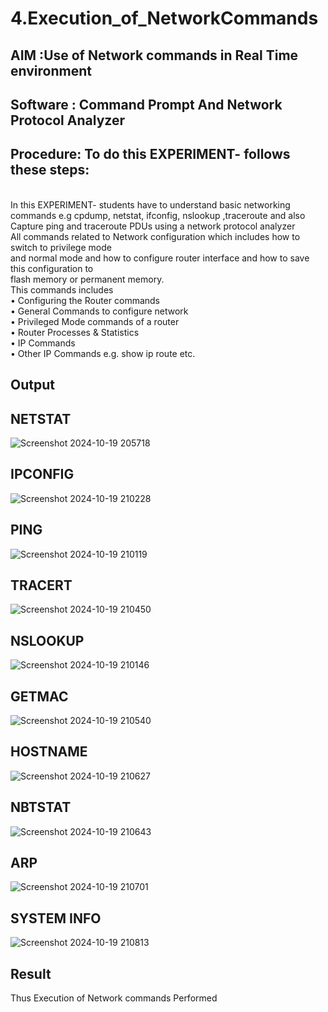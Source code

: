 # 4.Execution_of_NetworkCommands
## AIM :Use of Network commands in Real Time environment
## Software : Command Prompt And Network Protocol Analyzer
## Procedure: To do this EXPERIMENT- follows these steps:
<BR>
In this EXPERIMENT- students have to understand basic networking commands e.g cpdump, netstat, ifconfig, nslookup ,traceroute and also Capture ping and traceroute PDUs using a network protocol analyzer 
<BR>
All commands related to Network configuration which includes how to switch to privilege mode
<BR>
and normal mode and how to configure router interface and how to save this configuration to
<BR>
flash memory or permanent memory.
<BR>
This commands includes
<BR>
• Configuring the Router commands
<BR>
• General Commands to configure network
<BR>
• Privileged Mode commands of a router 
<BR>
• Router Processes & Statistics
<BR>
• IP Commands
<BR>
• Other IP Commands e.g. show ip route etc.
<BR>

## Output
## NETSTAT
![Screenshot 2024-10-19 205718](https://github.com/user-attachments/assets/319707aa-6826-4624-b064-16fe84a5606a)

## IPCONFIG
![Screenshot 2024-10-19 210228](https://github.com/user-attachments/assets/2699d53c-d133-4a80-b6d6-f9ee9931ed3d)


## PING
![Screenshot 2024-10-19 210119](https://github.com/user-attachments/assets/c7fb00e2-3cad-47e8-b1c1-f83dd2e3cb92)

## TRACERT
![Screenshot 2024-10-19 210450](https://github.com/user-attachments/assets/978de967-a464-4b25-8f6b-3e0ba3108ecf)

## NSLOOKUP
![Screenshot 2024-10-19 210146](https://github.com/user-attachments/assets/27442a2f-8142-435d-b6d7-519108f4ca7b)

## GETMAC
![Screenshot 2024-10-19 210540](https://github.com/user-attachments/assets/476c1334-6f03-4255-a726-201b431d06fc)

## HOSTNAME
![Screenshot 2024-10-19 210627](https://github.com/user-attachments/assets/7b52b169-cbe8-4b05-8acb-274f2c1566b5)

## NBTSTAT
![Screenshot 2024-10-19 210643](https://github.com/user-attachments/assets/99653a10-3ff7-41da-a3cd-074fec878fc7)

## ARP
![Screenshot 2024-10-19 210701](https://github.com/user-attachments/assets/98cd8d15-23a4-42da-93a1-4cb0c3714028)

## SYSTEM INFO

![Screenshot 2024-10-19 210813](https://github.com/user-attachments/assets/9563669c-9e93-469d-a129-13ab5cc9b924)


## Result
Thus Execution of Network commands Performed 
